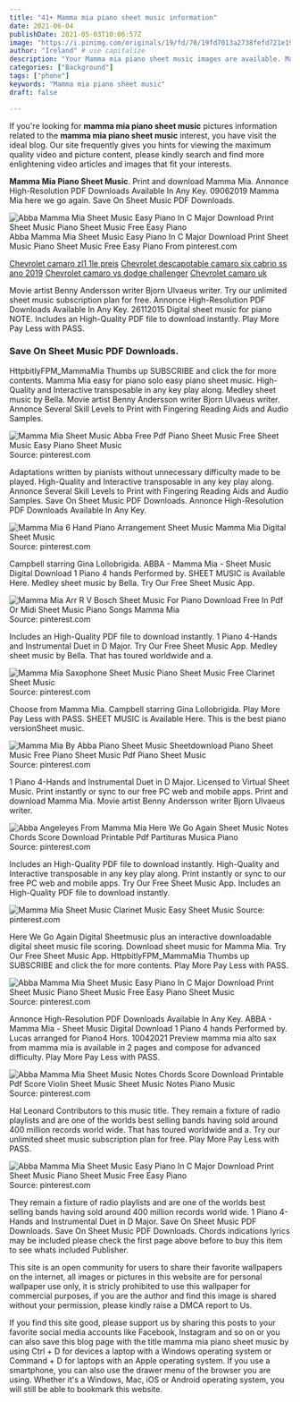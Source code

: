```yaml
---
title: "41+ Mamma mia piano sheet music information"
date: 2021-06-04
publishDate: 2021-05-03T10:06:57Z
image: "https://i.pinimg.com/originals/19/fd/70/19fd7013a2738fefd721e1951c8668ba.gif"
author: "Ireland" # use capitalize
description: "Your Mamma mia piano sheet music images are available. Mamma mia piano sheet music are a topic that is being searched for and liked by netizens today. You can Get the Mamma mia piano sheet music files here. Get all royalty-free images."
categories: ["Background"]
tags: ["phone"]
keywords: "Mamma mia piano sheet music"
draft: false

---
```


If you're looking for **mamma mia piano sheet music** pictures information related to the **mamma mia piano sheet music** interest, you have visit the ideal  blog.  Our site frequently  gives you  hints  for viewing  the maximum  quality video and picture  content, please kindly search and find more enlightening video articles and images  that fit your interests.

**Mamma Mia Piano Sheet Music**. Print and download Mamma Mia. Annonce High-Resolution PDF Downloads Available In Any Key. 09062019 Mamma Mia here we go again. Save On Sheet Music PDF Downloads.

![Abba Mamma Mia Sheet Music Easy Piano In C Major Download Print Sheet Music Piano Sheet Music Free Easy Piano](https://i.pinimg.com/originals/19/fd/70/19fd7013a2738fefd721e1951c8668ba.gif "Abba Mamma Mia Sheet Music Easy Piano In C Major Download Print Sheet Music Piano Sheet Music Free Easy Piano")
Abba Mamma Mia Sheet Music Easy Piano In C Major Download Print Sheet Music Piano Sheet Music Free Easy Piano From pinterest.com

[Chevrolet camaro zl1 1le preis](/chevrolet-camaro-zl1-1le-preis/)
[Chevrolet descapotable camaro six cabrio ss ano 2019](/chevrolet-descapotable-camaro-six-cabrio-ss-ano-2019/)
[Chevrolet camaro vs dodge challenger](/chevrolet-camaro-vs-dodge-challenger/)
[Chevrolet camaro uk](/chevrolet-camaro-uk/)

Movie artist Benny Andersson writer Bjorn Ulvaeus writer. Try our unlimited sheet music subscription plan for free. Annonce High-Resolution PDF Downloads Available In Any Key. 26112015 Digital sheet music for piano NOTE. Includes an High-Quality PDF file to download instantly. Play More Pay Less with PASS.

### Save On Sheet Music PDF Downloads.

HttpbitlyFPM_MammaMia Thumbs up SUBSCRIBE and click the for more contents. Mamma Mia easy for piano solo easy piano sheet music. High-Quality and Interactive transposable in any key play along. Medley sheet music by Bella. Movie artist Benny Andersson writer Bjorn Ulvaeus writer. Annonce Several Skill Levels to Print with Fingering Reading Aids and Audio Samples.


![Mamma Mia Sheet Music Abba Free Pdf Piano Sheet Music Free Sheet Music Easy Piano Sheet Music](https://i.pinimg.com/originals/23/2c/ed/232ced8bbf6b8c5140d757246e799d6c.jpg "Mamma Mia Sheet Music Abba Free Pdf Piano Sheet Music Free Sheet Music Easy Piano Sheet Music")
Source: pinterest.com

Adaptations written by pianists without unnecessary difficulty made to be played. High-Quality and Interactive transposable in any key play along. Annonce Several Skill Levels to Print with Fingering Reading Aids and Audio Samples. Save On Sheet Music PDF Downloads. Annonce High-Resolution PDF Downloads Available In Any Key.

![Mamma Mia 6 Hand Piano Arrangement Sheet Music Mamma Mia Digital Sheet Music](https://i.pinimg.com/originals/f8/d1/4e/f8d14eab4c6467159b4de394181b15fe.png "Mamma Mia 6 Hand Piano Arrangement Sheet Music Mamma Mia Digital Sheet Music")
Source: pinterest.com

Campbell starring Gina Lollobrigida. ABBA - Mamma Mia - Sheet Music Digital Download 1 Piano 4 hands Performed by. SHEET MUSIC is Available Here. Medley sheet music by Bella. Try Our Free Sheet Music App.

![Mamma Mia Arr R V Bosch Sheet Music For Piano Download Free In Pdf Or Midi Sheet Music Piano Songs Mamma Mia](https://i.pinimg.com/originals/bb/92/b0/bb92b009e43487346d5e70ca3da5e9e6.png "Mamma Mia Arr R V Bosch Sheet Music For Piano Download Free In Pdf Or Midi Sheet Music Piano Songs Mamma Mia")
Source: pinterest.com

Includes an High-Quality PDF file to download instantly. 1 Piano 4-Hands and Instrumental Duet in D Major. Try Our Free Sheet Music App. Medley sheet music by Bella. That has toured worldwide and a.

![Mamma Mia Saxophone Sheet Music Piano Sheet Music Free Clarinet Sheet Music](https://i.pinimg.com/originals/18/d2/fd/18d2fd1e91754f6a4d7ab1589bb3eb85.png "Mamma Mia Saxophone Sheet Music Piano Sheet Music Free Clarinet Sheet Music")
Source: pinterest.com

Choose from Mamma Mia. Campbell starring Gina Lollobrigida. Play More Pay Less with PASS. SHEET MUSIC is Available Here. This is the best piano versionSheet music.

![Mamma Mia By Abba Piano Sheet Music Sheetdownload Piano Sheet Music Free Piano Sheet Music Pdf Piano Sheet Music](https://i.pinimg.com/474x/3d/20/a6/3d20a68c139cd6c48975aa1469944f04.jpg "Mamma Mia By Abba Piano Sheet Music Sheetdownload Piano Sheet Music Free Piano Sheet Music Pdf Piano Sheet Music")
Source: pinterest.com

1 Piano 4-Hands and Instrumental Duet in D Major. Licensed to Virtual Sheet Music. Print instantly or sync to our free PC web and mobile apps. Print and download Mamma Mia. Movie artist Benny Andersson writer Bjorn Ulvaeus writer.

![Abba Angeleyes From Mamma Mia Here We Go Again Sheet Music Notes Chords Score Download Printable Pdf Partituras Musica Piano](https://i.pinimg.com/originals/19/6a/90/196a90740277ee22876a5adb1ab3b306.png "Abba Angeleyes From Mamma Mia Here We Go Again Sheet Music Notes Chords Score Download Printable Pdf Partituras Musica Piano")
Source: pinterest.com

Includes an High-Quality PDF file to download instantly. High-Quality and Interactive transposable in any key play along. Print instantly or sync to our free PC web and mobile apps. Try Our Free Sheet Music App. Includes an High-Quality PDF file to download instantly.

![Mamma Mia Sheet Music Clarinet Music Easy Sheet Music](https://i.pinimg.com/originals/b2/20/15/b2201549e488950a0e84c6f8587f167b.png "Mamma Mia Sheet Music Clarinet Music Easy Sheet Music")
Source: pinterest.com

Here We Go Again Digital Sheetmusic plus an interactive downloadable digital sheet music file scoring. Download sheet music for Mamma Mia. Try Our Free Sheet Music App. HttpbitlyFPM_MammaMia Thumbs up SUBSCRIBE and click the for more contents. Play More Pay Less with PASS.

![Abba Mamma Mia Sheet Music Easy Piano In C Major Download Print Sheet Music Piano Sheet Music Free Easy Piano Sheet Music](https://i.pinimg.com/originals/fc/c0/ad/fcc0adc448b4456ee2faae3d64284995.gif "Abba Mamma Mia Sheet Music Easy Piano In C Major Download Print Sheet Music Piano Sheet Music Free Easy Piano Sheet Music")
Source: pinterest.com

Annonce High-Resolution PDF Downloads Available In Any Key. ABBA - Mamma Mia - Sheet Music Digital Download 1 Piano 4 hands Performed by. Lucas arranged for Piano4 Hors. 10042021 Preview mamma mia alto sax from mamma mia is available in 2 pages and compose for advanced difficulty. Play More Pay Less with PASS.

![Abba Mamma Mia Sheet Music Notes Chords Score Download Printable Pdf Score Violin Sheet Music Sheet Music Notes Piano Music](https://i.pinimg.com/originals/ff/49/d6/ff49d6daab90e2b78cff08c6348e49a9.png "Abba Mamma Mia Sheet Music Notes Chords Score Download Printable Pdf Score Violin Sheet Music Sheet Music Notes Piano Music")
Source: pinterest.com

Hal Leonard Contributors to this music title. They remain a fixture of radio playlists and are one of the worlds best selling bands having sold around 400 million records world wide. That has toured worldwide and a. Try our unlimited sheet music subscription plan for free. Play More Pay Less with PASS.

![Abba Mamma Mia Sheet Music Easy Piano In C Major Download Print Sheet Music Piano Sheet Music Free Easy Piano](https://i.pinimg.com/originals/19/fd/70/19fd7013a2738fefd721e1951c8668ba.gif "Abba Mamma Mia Sheet Music Easy Piano In C Major Download Print Sheet Music Piano Sheet Music Free Easy Piano")
Source: pinterest.com

They remain a fixture of radio playlists and are one of the worlds best selling bands having sold around 400 million records world wide. 1 Piano 4-Hands and Instrumental Duet in D Major. Save On Sheet Music PDF Downloads. Save On Sheet Music PDF Downloads. Chords indications lyrics may be included please check the first page above before to buy this item to see whats included Publisher.

This site is an open community for users to share their favorite wallpapers on the internet, all images or pictures in this website are for personal wallpaper use only, it is stricly prohibited to use this wallpaper for commercial purposes, if you are the author and find this image is shared without your permission, please kindly raise a DMCA report to Us.

If you find this site good, please support us by sharing this posts to your favorite social media accounts like Facebook, Instagram and so on or you can also save this blog page with the title mamma mia piano sheet music by using Ctrl + D for devices a laptop with a Windows operating system or Command + D for laptops with an Apple operating system. If you use a smartphone, you can also use the drawer menu of the browser you are using. Whether it's a Windows, Mac, iOS or Android operating system, you will still be able to bookmark this website.
